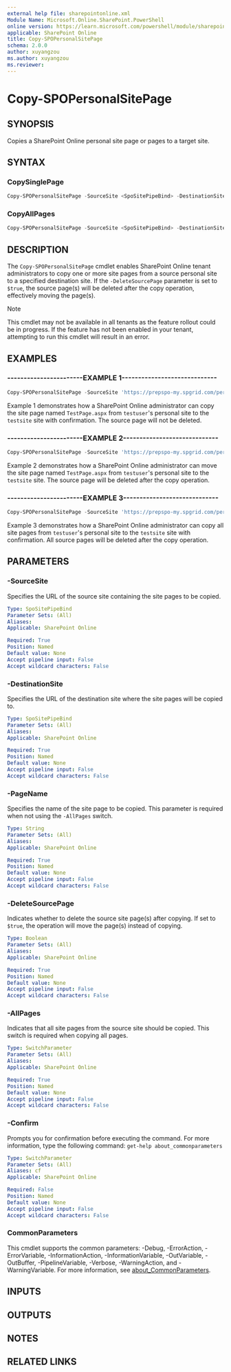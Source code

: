 ```yaml
---
external help file: sharepointonline.xml
Module Name: Microsoft.Online.SharePoint.PowerShell
online version: https://learn.microsoft.com/powershell/module/sharepoint-online/copy-spopersonalsitepage
applicable: SharePoint Online
title: Copy-SPOPersonalSitePage
schema: 2.0.0
author: xuyangzou
ms.author: xuyangzou
ms.reviewer:
---
```


# Copy-SPOPersonalSitePage

## SYNOPSIS

Copies a SharePoint Online personal site page or pages to a target site.

## SYNTAX

### CopySinglePage

```powershell
Copy-SPOPersonalSitePage -SourceSite <SpoSitePipeBind> -DestinationSite <SpoSitePipeBind> -PageName <String> -DeleteSourcePage <Boolean> [-Confirm] [<CommonParameters>]
```

### CopyAllPages

```powershell
Copy-SPOPersonalSitePage -SourceSite <SpoSitePipeBind> -DestinationSite <SpoSitePipeBind> -AllPages -DeleteSourcePage <Boolean> -Confirm [<CommonParameters>]
```

## DESCRIPTION

The `Copy-SPOPersonalSitePage` cmdlet enables SharePoint Online tenant administrators to copy one or more site pages from a source personal site to a specified destination site. If the `-DeleteSourcePage` parameter is set to `$true`, the source page(s) will be deleted after the copy operation, effectively moving the page(s).

> [!NOTE]
> This cmdlet may not be available in all tenants as the feature rollout could be in progress. If the feature has not been enabled in your tenant, attempting to run this cmdlet will result in an error.

## EXAMPLES

### -----------------------EXAMPLE 1-----------------------------

```powershell
Copy-SPOPersonalSitePage -SourceSite 'https://prepspo-my.spgrid.com/personal/testuser_onmicrosoft_com' -DestinationSite 'https://prepspo.spgrid.com/sites/testsite' -PageName 'TestPage.aspx' -DeleteSourcePage $false -Confirm 
```

Example 1 demonstrates how a SharePoint Online administrator can copy the site page named `TestPage.aspx` from `testuser`'s personal site to the `testsite` site with confirmation. The source page will not be deleted.

### -----------------------EXAMPLE 2-----------------------------

```powershell
Copy-SPOPersonalSitePage -SourceSite 'https://prepspo-my.spgrid.com/personal/testuser_onmicrosoft_com' -DestinationSite 'https://prepspo.spgrid.com/sites/testsite' -PageName 'TestPage.aspx' -DeleteSourcePage $true
```

Example 2 demonstrates how a SharePoint Online administrator can move the site page named `TestPage.aspx` from `testuser`'s personal site to the `testsite` site. The source page will be deleted after the copy operation.

### -----------------------EXAMPLE 3-----------------------------

```powershell
Copy-SPOPersonalSitePage -SourceSite 'https://prepspo-my.spgrid.com/personal/testuser_onmicrosoft_com' -DestinationSite 'https://prepspo.spgrid.com/sites/testsite' -AllPages -DeleteSourcePage $true -Confirm
```

Example 3 demonstrates how a SharePoint Online administrator can copy all site pages from `testuser`'s personal site to the `testsite` site with confirmation. All source pages will be deleted after the copy operation.

## PARAMETERS

### -SourceSite

Specifies the URL of the source site containing the site pages to be copied.

```yaml
Type: SpoSitePipeBind
Parameter Sets: (All)
Aliases:
Applicable: SharePoint Online

Required: True
Position: Named
Default value: None
Accept pipeline input: False
Accept wildcard characters: False
```

### -DestinationSite

Specifies the URL of the destination site where the site pages will be copied to.

```yaml
Type: SpoSitePipeBind
Parameter Sets: (All)
Aliases:
Applicable: SharePoint Online

Required: True
Position: Named
Default value: None
Accept pipeline input: False
Accept wildcard characters: False
```

### -PageName

Specifies the name of the site page to be copied. This parameter is required when not using the `-AllPages` switch.

```yaml
Type: String
Parameter Sets: (All)
Aliases:
Applicable: SharePoint Online

Required: True
Position: Named
Default value: None
Accept pipeline input: False
Accept wildcard characters: False
```

### -DeleteSourcePage

Indicates whether to delete the source site page(s) after copying. If set to `$true`, the operation will move the page(s) instead of copying.

```yaml
Type: Boolean
Parameter Sets: (All)
Aliases:
Applicable: SharePoint Online

Required: True
Position: Named
Default value: None
Accept pipeline input: False
Accept wildcard characters: False
```

### -AllPages

Indicates that all site pages from the source site should be copied. This switch is required when copying all pages.

```yaml
Type: SwitchParameter
Parameter Sets: (All)
Aliases:
Applicable: SharePoint Online

Required: True
Position: Named
Default value: None
Accept pipeline input: False
Accept wildcard characters: False
```

### -Confirm

Prompts you for confirmation before executing the command.
For more information, type the following command: `get-help about_commonparameters`

```yaml
Type: SwitchParameter
Parameter Sets: (All)
Aliases: cf
Applicable: SharePoint Online

Required: False
Position: Named
Default value: None
Accept pipeline input: False
Accept wildcard characters: False
```

### CommonParameters

This cmdlet supports the common parameters: -Debug, -ErrorAction, -ErrorVariable, -InformationAction, -InformationVariable, -OutVariable, -OutBuffer, -PipelineVariable, -Verbose, -WarningAction, and -WarningVariable. For more information, see [about_CommonParameters](https://go.microsoft.com/fwlink/?LinkID=113216).

## INPUTS

## OUTPUTS

## NOTES

## RELATED LINKS
